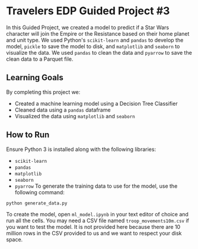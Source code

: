 # Travelers EDP Guided Project #3
In this Guided Project, we created a model to predict if a Star Wars character will join the Empire or the Resistance based on their home planet and unit type. We used Python's `scikit-learn` and `pandas` to develop the model, `pickle` to save the model to disk, and `matplotlib` and `seaborn` to visualize the data. We used `pandas` to clean the data and `pyarrow` to save the clean data to a Parquet file.
## Learning Goals
By completing this project we:
- Created a machine learning model using a Decision Tree Classifier
- Cleaned data using a `pandas` dataframe
- Visualized the data using `matplotlib` and `seaborn`

## How to Run
Ensure Python 3 is installed along with the following libraries:
- `scikit-learn`
- `pandas`
- `matplotlib`
- `seaborn`
- `pyarrow`
To generate the training data to use for the model, use the following command:
```bash
python generate_data.py
```
To create the model, open `ml_model.ipynb` in your text editor of choice and run all the cells. You may need a CSV file named `troop_movements10m.csv` if you want to test the model. It is not provided here because there are 10 million rows in the CSV provided to us and we want to respect your disk space.
